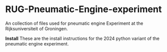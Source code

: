 # RUG-Pneumatic-Engine-experiment
An collection of files used for pneumatic engine Experiment at the Rijksuniversiteit of Groningen.


**Install**
These are the install instructions for the 2024 python variant of the pneumatic engine experiment.

